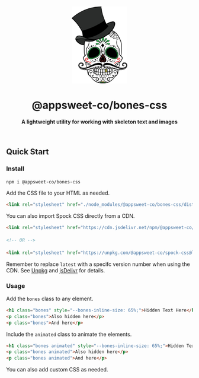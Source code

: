 <p align="center">
  <img src="assets/readme/logo.png" alt="Logo" width="150" height="auto" />
</p>

<h1 align="center">@appsweet-co/bones-css</h1>

<p align="center">
  <b>A lightweight utility for working with skeleton text and images</b></br>
</p>

<br />

## Quick Start

### Install

```zsh
npm i @appsweet-co/bones-css
```

Add the CSS file to your HTML as needed.

```html
<link rel="stylesheet" href="./node_modules/@appsweet-co/bones-css/dist/bones.min.css">
```

You can also import Spock CSS directly from a CDN.

```html
<link rel="stylesheet" href="https://cdn.jsdelivr.net/npm/@appsweet-co/spock-css@latest/dist/bones.min.css">
  
<!-- OR -->
  
<link rel="stylesheet" href="https://unpkg.com/@appsweet-co/spock-css@latest/dist/bones.min.css">
```

Remember to replace `latest` with a specifc version number when using the CDN. See [Unpkg](https://unpkg.com/) and [jsDelivr](https://www.jsdelivr.com/) for details.

### Usage

Add the `bones` class to any element.

```html
<h1 class="bones" style="--bones-inline-size: 65%;">Hidden Text Here</h1>
<p class="bones">Also hidden here</p>
<p class="bones">And here</p>
```

Include the `animated` class to animate the elements.

```html
<h1 class="bones animated" style="--bones-inline-size: 65%;">Hidden Text Here</h1>
<p class="bones animated">Also hidden here</p>
<p class="bones animated">And here</p>
```

You can also add custom CSS as needed.
